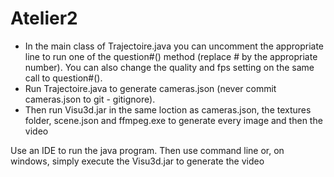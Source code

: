 # Atelier2

- In the main class of Trajectoire.java you can uncomment the appropriate line to run one of the question#() method (replace # by the appropriate number). You can also change the quality and fps setting on the same call to question#().
- Run Trajectoire.java to generate cameras.json (never commit cameras.json to git - gitignore).
- Then run Visu3d.jar in the same loction as cameras.json, the textures folder, scene.json and ffmpeg.exe to generate every image and then the video

Use an IDE to run the java program. Then use command line or, on windows, simply execute the Visu3d.jar to generate the video
